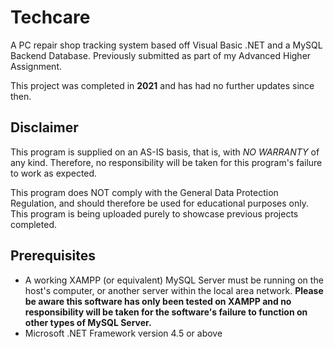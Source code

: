 # Techcare
A PC repair shop tracking system based off Visual Basic .NET and a MySQL Backend Database. Previously submitted as part of my Advanced Higher Assignment.

This project was completed in **2021** and has had no further updates since then.

## Disclaimer
This program is supplied on an AS-IS basis, that is, with *NO WARRANTY* of any kind. Therefore, no responsibility will be taken for this program's failure to work as expected.

This program does NOT comply with the General Data Protection Regulation, and should therefore be used for educational purposes only. This program is being uploaded purely to showcase previous projects completed.

## Prerequisites
- A working XAMPP (or equivalent) MySQL Server must be running on the host's computer, or another server within the local area network. **Please be aware this software has only been tested on XAMPP and no responsibility will be taken for the software's failure to function on other types of MySQL Server.**
- Microsoft .NET Framework version 4.5 or above
